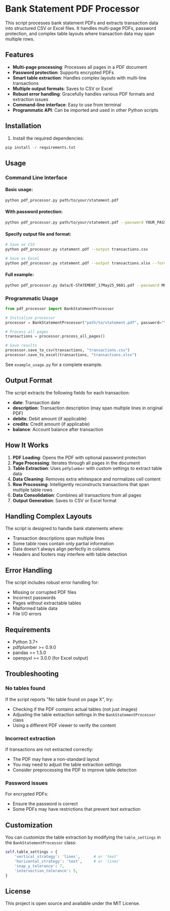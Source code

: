 # Bank Statement PDF Processor

This script processes bank statement PDFs and extracts transaction data into structured CSV or Excel files. It handles multi-page PDFs, password protection, and complex table layouts where transaction data may span multiple rows.

## Features

- **Multi-page processing**: Processes all pages in a PDF document
- **Password protection**: Supports encrypted PDFs
- **Smart table extraction**: Handles complex layouts with multi-line transactions
- **Multiple output formats**: Saves to CSV or Excel
- **Robust error handling**: Gracefully handles various PDF formats and extraction issues
- **Command-line interface**: Easy to use from terminal
- **Programmatic API**: Can be imported and used in other Python scripts

## Installation

1. Install the required dependencies:
```bash
pip install -r requirements.txt
```

## Usage

### Command Line Interface

#### Basic usage:
```bash
python pdf_processor.py path/to/your/statement.pdf
```

#### With password protection:
```bash
python pdf_processor.py path/to/your/statement.pdf --password YOUR_PASSWORD
```

#### Specify output file and format:
```bash
# Save as CSV
python pdf_processor.py statement.pdf --output transactions.csv

# Save as Excel
python pdf_processor.py statement.pdf --output transactions.xlsx --format excel
```

#### Full example:
```bash
python pdf_processor.py data/E-STATEMENT_17May25_9601.pdf --password MOHA1410 --output output/bank_transactions.xlsx --format excel
```

### Programmatic Usage

```python
from pdf_processor import BankStatementProcessor

# Initialize processor
processor = BankStatementProcessor("path/to/statement.pdf", password="YOUR_PASSWORD")

# Process all pages
transactions = processor.process_all_pages()

# Save results
processor.save_to_csv(transactions, "transactions.csv")
processor.save_to_excel(transactions, "transactions.xlsx")
```

See `example_usage.py` for a complete example.

## Output Format

The script extracts the following fields for each transaction:

- **date**: Transaction date
- **description**: Transaction description (may span multiple lines in original PDF)
- **debits**: Debit amount (if applicable)
- **credits**: Credit amount (if applicable)  
- **balance**: Account balance after transaction

## How It Works

1. **PDF Loading**: Opens the PDF with optional password protection
2. **Page Processing**: Iterates through all pages in the document
3. **Table Extraction**: Uses `pdfplumber` with custom settings to extract table data
4. **Data Cleaning**: Removes extra whitespace and normalizes cell content
5. **Row Processing**: Intelligently reconstructs transactions that span multiple table rows
6. **Data Consolidation**: Combines all transactions from all pages
7. **Output Generation**: Saves to CSV or Excel format

## Handling Complex Layouts

The script is designed to handle bank statements where:
- Transaction descriptions span multiple lines
- Some table rows contain only partial information
- Data doesn't always align perfectly in columns
- Headers and footers may interfere with table detection

## Error Handling

The script includes robust error handling for:
- Missing or corrupted PDF files
- Incorrect passwords
- Pages without extractable tables
- Malformed table data
- File I/O errors

## Requirements

- Python 3.7+
- pdfplumber >= 0.9.0
- pandas >= 1.5.0
- openpyxl >= 3.0.0 (for Excel output)

## Troubleshooting

### No tables found
If the script reports "No table found on page X", try:
- Checking if the PDF contains actual tables (not just images)
- Adjusting the table extraction settings in the `BankStatementProcessor` class
- Using a different PDF viewer to verify the content

### Incorrect extraction
If transactions are not extracted correctly:
- The PDF may have a non-standard layout
- You may need to adjust the table extraction settings
- Consider preprocessing the PDF to improve table detection

### Password issues
For encrypted PDFs:
- Ensure the password is correct
- Some PDFs may have restrictions that prevent text extraction

## Customization

You can customize the table extraction by modifying the `table_settings` in the `BankStatementProcessor` class:

```python
self.table_settings = {
    'vertical_strategy': 'lines',      # or 'text'
    'horizontal_strategy': 'text',     # or 'lines'
    'snap_y_tolerance': 7,
    'intersection_tolerance': 5,
}
```

## License

This project is open source and available under the MIT License. 